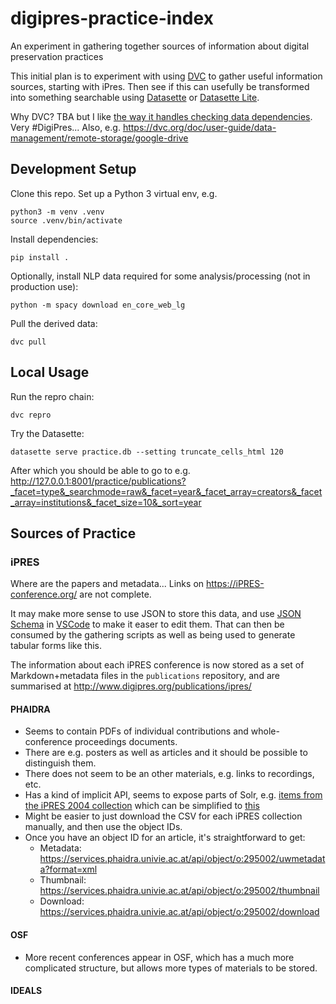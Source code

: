 # digipres-practice-index
An experiment in gathering together sources of information about digital preservation practices

This initial plan is to experiment with using [DVC](ss) to gather useful information sources, starting with iPres. Then see if this can usefully be transformed into something searchable using [Datasette](https://datasette.io/) or [Datasette Lite](https://lite.datasette.io/).

Why DVC? TBA but I like [the way it handles checking data dependencies](https://dvc.org/doc/user-guide/pipelines/defining-pipelines#simple-dependencies). Very #DigiPres... Also, e.g. https://dvc.org/doc/user-guide/data-management/remote-storage/google-drive

## Development Setup

Clone this repo. Set up a Python 3 virtual env, e.g.

    python3 -m venv .venv
    source .venv/bin/activate

Install dependencies:

    pip install .

Optionally, install NLP data required for some analysis/processing (not in production use):

    python -m spacy download en_core_web_lg

Pull the derived data:

    dvc pull

## Local Usage

Run the repro chain:

    dvc repro

Try the Datasette:

    datasette serve practice.db --setting truncate_cells_html 120

After which you should be able to go to e.g. http://127.0.0.1:8001/practice/publications?_facet=type&_searchmode=raw&_facet=year&_facet_array=creators&_facet_array=institutions&_facet_size=10&_sort=year

## Sources of Practice

### iPRES

Where are the papers and metadata... Links on https://iPRES-conference.org/ are not complete.

It may make more sense to use JSON to store this data, and use [JSON Schema](https://json-schema.org/) in [VSCode](https://code.visualstudio.com/docs/languages/json#_json-schemas-and-settings) to make it easer to edit them. That can then be consumed by the gathering scripts as well as being used to generate tabular forms like this.

The information about each iPRES conference is now stored as a set of Markdown+metadata files in the `publications` repository, and are summarised at http://www.digipres.org/publications/ipres/ 

#### PHAIDRA

- Seems to contain PDFs of individual contributions and whole-conference proceedings documents.
- There are e.g. posters as well as articles and it should be possible to distinguish them.
- There does not seem to be an other materials, e.g. links to recordings, etc.
- Has a kind of implicit API, seems to expose parts of Solr, e.g. [items from the iPRES 2004 collection](https://services.phaidra.univie.ac.at/api/search/select?q=*%3A*&wt=json&start=0&rows=32&fq=owner%3A*%20AND%20ispartof%3A%22o%3A295028%22%20AND%20-isinadminset%3A%22phaidra%3Autheses.univie.ac.at%22%20AND%20-hassuccessor%3A*%20AND%20-ismemberof%3A[%22%22%20TO%20*]&indent=on) which can be simplified to [this](https://services.phaidra.univie.ac.at/api/search/select?q=*%3A*&wt=json&start=0&rows=1000&fq=ispartof%3A%22o%3A295028%22&indent=on)
- Might be easier to just download the CSV for each iPRES collection manually, and then use the object IDs.
- Once you have an object ID for an article, it's straightforward to get:
	- Metadata: https://services.phaidra.univie.ac.at/api/object/o:295002/uwmetadata?format=xml
	- Thumbnail: https://services.phaidra.univie.ac.at/api/object/o:295002/thumbnail
	- Download: https://services.phaidra.univie.ac.at/api/object/o:295002/download

#### OSF

- More recent conferences appear in OSF, which has a much more complicated structure, but allows more types of materials to be stored.

#### IDEALS

